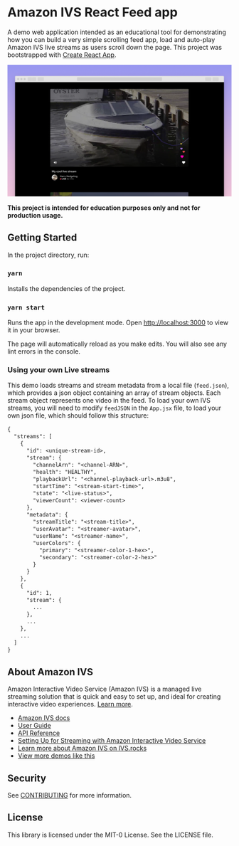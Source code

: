 # Amazon IVS React Feed app

A demo web application intended as an educational tool for demonstrating how you can build a very simple scrolling feed app, load and auto-play Amazon IVS live streams as users scroll down the page.
This project was bootstrapped with [Create React App](https://github.com/facebook/create-react-app).

<img src="feed-demo.png" alt="Amazon IVS Feed demo" />

**This project is intended for education purposes only and not for production usage.**

## Getting Started

In the project directory, run:

### `yarn`
Installs the dependencies of the project.

### `yarn start`

Runs the app in the development mode. Open [http://localhost:3000](http://localhost:3000) to view it in your browser.

The page will automatically reload as you make edits. You will also see any lint errors in the console.


### Using your own Live streams

This demo loads streams and stream metadata from a local file (`feed.json`), which provides a json object containing an array of stream objects. Each stream object represents one video in the feed. To load your own IVS streams, you will need to modify `feedJSON` in the `App.jsx` file, to load your own json file, which should follow this structure:

```
{
  "streams": [
    {
      "id": <unique-stream-id>,
      "stream": {
        "channelArn": "<channel-ARN>",
        "health": "HEALTHY",
        "playbackUrl": "<channel-playback-url>.m3u8",
        "startTime": "<stream-start-time>",
        "state": "<live-status>",
        "viewerCount": <viewer-count>
      },
      "metadata": {
        "streamTitle": "<stream-title>",
        "userAvatar": "<streamer-avatar>",
        "userName": "<streamer-name>",
        "userColors": {
          "primary": "<streamer-color-1-hex>",
          "secondary": "<streamer-color-2-hex>"
        }
      }
    },
    {
      "id": 1,
      "stream": {
        ...
      },
      ...
    },
    ...
  ]
}
```


## About Amazon IVS
Amazon Interactive Video Service (Amazon IVS) is a managed live streaming solution that is quick and easy to set up, and ideal for creating interactive video experiences. [Learn more](https://aws.amazon.com/ivs/).

* [Amazon IVS docs](https://docs.aws.amazon.com/ivs/)
* [User Guide](https://docs.aws.amazon.com/ivs/latest/userguide/)
* [API Reference](https://docs.aws.amazon.com/ivs/latest/APIReference/)
* [Setting Up for Streaming with Amazon Interactive Video Service](https://aws.amazon.com/blogs/media/setting-up-for-streaming-with-amazon-ivs/)
* [Learn more about Amazon IVS on IVS.rocks](https://ivs.rocks/)
* [View more demos like this](https://ivs.rocks/examples)

## Security

See [CONTRIBUTING](CONTRIBUTING.md#security-issue-notifications) for more information.

## License

This library is licensed under the MIT-0 License. See the LICENSE file.